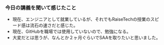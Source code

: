### 今日の講義を聞いて感じたこと
- 現在、エンジニアとして就業しているが、それでもRaiseTechの授業のスピード感は流石の速さだと感じた。
- 現在、GitHubを職場では使用していないので、勉強になる。
- 大変だとは思うが、なんとか２ヶ月ぐらいでSAAを取りたいと思いました。